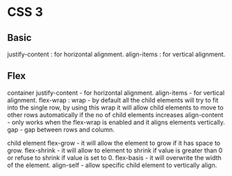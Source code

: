 # CSS 3

## Basic

justify-content : for horizontal alignment.
align-items : for vertical alignment.

## Flex

container
justify-content - for horizontal alignment.
align-items - for vertical alignment.
flex-wrap : wrap - by default all the child elements will try to fit into the single row,
by using this wrap it will allow child elements to move to other rows automatically if the
no of child elements increases
align-content - only works when the flex-wrap is enabled and it aligns elements vertically.
gap - gap between rows and column.

child element
	flex-grow - it will allow the element to grow if it has space to grow.
	flex-shrink - it will allow to element to shrink if value is greater than 0 or refuse to shrink if value is set to 0.
	flex-basis - it will overwrite the width of the element.
	align-self - allow specific child element to vertically align.
	